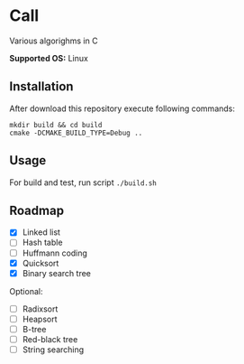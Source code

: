 # Call
Various algorighms in C

**Supported OS:** Linux

## Installation
After download this repository execute following commands:
```
mkdir build && cd build
cmake -DCMAKE_BUILD_TYPE=Debug ..
```

## Usage
For build and test, run script `./build.sh`

## Roadmap
- [x] Linked list
- [ ] Hash table
- [ ] Huffmann coding
- [x] Quicksort
- [x] Binary search tree

Optional:
- [ ] Radixsort
- [ ] Heapsort
- [ ] B-tree
- [ ] Red-black tree
- [ ] String searching
